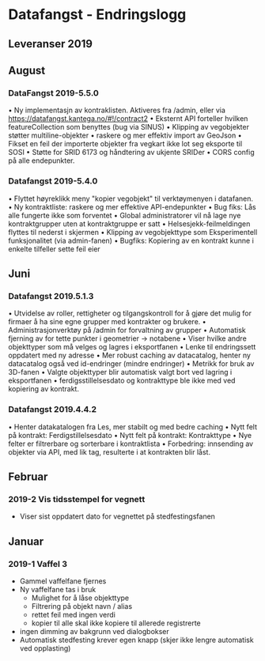 # Datafangst - Endringslogg
## Leveranser 2019

## August

### DataFangst 2019-5.5.0
•	Ny implementasjn av kontraklisten. Aktiveres fra /admin, eller via https://datafangst.kantega.no/#!/contract2
•	Eksternt API forteller hvilken featureCollection som benyttes (bug via SINUS)
•	Klipping av vegobjekter støtter multiline-objekter
•	raskere og mer effektiv import av GeoJson
•	Fikset en feil der importerte objekter fra vegkart ikke lot seg eksporte til SOSI
•	Støtte for SRID 6173 og håndtering av ukjente SRIDer
•	CORS config på alle endepunkter.

### Datafangst 2019-5.4.0
•	Flyttet høyreklikk meny "kopier vegobjekt" til verktøymenyen i datafanen.
•	Ny kontraktliste: raskere og mer effektive API-endepunkter
•	Bug fiks: Lås alle fungerte ikke som forventet
•	Global administratorer vil nå lage nye kontraktgrupper uten at kontraktgruppe er satt
•	Helsesjekk-feilmeldingen flyttes til nederst i skjermen
•	Klipping av vegobjekttype som Eksperimentell funksjonalitet (via admin-fanen)
•	Bugfiks: Kopiering av en kontrakt kunne i enkelte tilfeller sette feil eier


## Juni

### Datafangst 2019.5.1.3
•	Utvidelse av roller, rettigheter og tilgangskontroll for å gjøre det mulig for firmaer å ha sine egne grupper med kontrakter og brukere.
•	Administrasjonverktøy på /admin for forvaltning av grupper
•	Automatisk fjerning av for tette punkter i geometrier -> notabene
•	Viser hvilke andre objekttyper som må velges og lagres i eksportfanen
•	Lenke til endringssett oppdatert med ny adresse
•	Mer robust caching av datacatalog, henter ny datacatalog også ved id-endringer (mindre endringer)
•	Metrikk for bruk av 3D-fanen
•	Valgte objekttyper blir automatisk valgt bort ved lagring i eksportfanen
•	ferdigsstillelsesdato og kontrakttype ble ikke med ved kopiering av kontrakt.

### Datafangst 2019.4.4.2
•	Henter datakatalogen fra Les, mer stabilt og med bedre caching
•	Nytt felt på kontrakt: Ferdigstillelsesdato
•	Nytt felt på kontrakt: Kontrakttype
•	Nye felter er filtrerbare og sorterbare i kontraktlista
•	Forbedring: innsending av objekter via API, med lik tag, resulterte i at kontrakten blir låst.

## Februar

### 2019-2 Vis tidsstempel for vegnett
* Viser sist oppdatert dato for vegnettet på stedfestingsfanen

## Januar

### 2019-1 Vaffel 3
* Gammel vaffelfane fjernes
* Ny vaffelfane tas i bruk
  * Mulighet for å låse objekttype
  * Filtrering på objekt navn / alias
  * rettet feil med ingen verdi
  * kopier til alle skal ikke kopiere til allerede registrerte
* ingen dimming av bakgrunn ved dialogbokser
* Automatisk stedfesting krever egen knapp (skjer ikke lengre automatisk ved opplasting)
